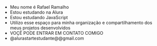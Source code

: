- Meu nome é Rafael Ramalho
- Estou estudando na Alura
- Estou estudando JavaScript
- Utilizo esse espaço para minha organização e compartilhamento dos meus projetos desenvolvidos
- VOÇÊ PODE ENTRAR EM CONTATO COMIGO
- @alurastartestudante@@gmail.com
